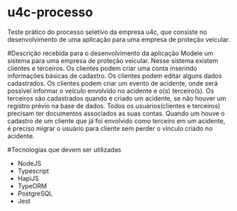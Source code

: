 # u4c-processo
Teste prático do processo seletivo da empresa u4c, que consiste no desenvolvimento de uma aplicação para uma empresa de proteção veicular.

#Descrição recebida para o desenvolvimento da aplicação
Modele um sistema para uma empresa de proteção veicular.
Nesse sistema existem clientes e terceiros.
Os clientes podem criar uma conta inserindo informações básicas de cadastro.
Os clientes podem editar alguns dados cadastrados.
Os clientes podem criar um evento de acidente, onde será possível informar o veículo envolvido no acidente e o(s) terceiro(s).
Os terceiros são cadastrados quando é criado um acidente, se não houver um registro prévio na base de dados.
Todos os usuários(clientes e terceiros) precisam ter documentos associados as suas contas.
Quando um houve o cadastro de um cliente que já foi envolvido como terceiro em um acidente, é preciso migrar o usuário para cliente sem perder o vínculo criado no acidente.

#Tecnologias que devem ser utilizadas
- NodeJS
- Typescript
- HapiJS
- TypeORM
- PostgreSQL
- Jest
